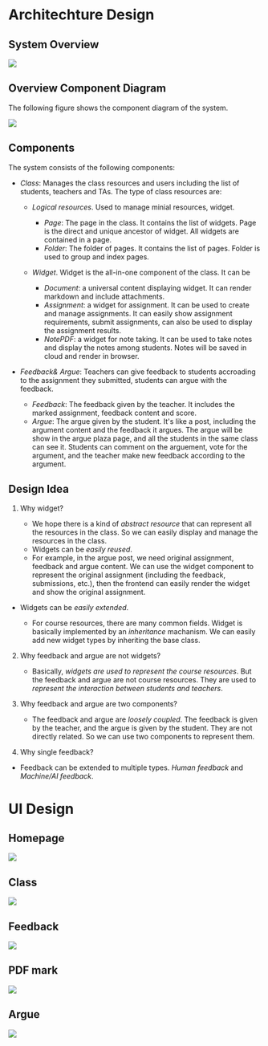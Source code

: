 # Architechture Design

## System Overview

![](assets/system.png)

## Overview Component Diagram

The following figure shows the component diagram of the system.

![](assets/diagram.png)

## Components

The system consists of the following components:

- *Class*: Manages the class resources and users including the list of students, teachers and TAs. The type of class resources are:

  - *Logical resources*. Used to manage minial resources, widget.

    - *Page*: The page in the class. It contains the list of widgets. Page is the direct and unique ancestor of widget. All widgets are contained in a page.
    - *Folder*: The folder of pages. It contains the list of pages. Folder is used to group and index pages.
  - *Widget*. Widget is the all-in-one component of the class. It can be

    - *Document*: a universal content displaying widget. It can render markdown and include attachments.
    - *Assignment*: a widget for assignment. It can be used to create and manage assignments. It can easily show assignment requirements, submit assignments, can also be used to display the assignment results.
    - *NotePDF*: a widget for note taking. It can be used to take notes and display the notes among students. Notes will be saved in cloud and render in browser.
- *Feedback& Argue*: Teachers can give feedback to students accroading to the assignment they submitted, students can argue with the feedback.

  - *Feedback*: The feedback given by the teacher. It includes the marked assignment, feedback content and score.
  - *Argue*: The argue given by the student. It's like a post, including the argument content and the feedback it argues. The argue will be show in the argue plaza page, and all the students in the same class can see it. Students can comment on the arguement, vote for the argument, and the teacher make new feedback according to the argument.

## Design Idea

1. Why widget?

   - We hope there is a kind of *abstract resource* that can represent all the resources in the class. So we can easily display and manage the resources in the class.
   - Widgets can be *easily reused*.
   - For example, in the argue post, we need original assignment, feedback and argue content. We can use the widget component to represent the original assignment (including the feedback, submissions, etc.), then the frontend can easily render the widget and show the original assignment.

- Widgets can be *easily extended*.

  - For course resources, there are many common fields. Widget is basically implemented by an *inheritance* machanism. We can easily add new widget types by inheriting the base class.

2. Why feedback and argue are not widgets?

   - Basically, *widgets are used to represent the course resources*. But the feedback and argue are not course resources. They are used to *represent the interaction between students and teachers*.
3. Why feedback and argue are two components?

   - The feedback and argue are *loosely coupled*. The feedback is given by the teacher, and the argue is given by the student. They are not directly related. So we can use two components to represent them.
4. Why single feedback?

- Feedback can be extended to multiple types. *Human feedback* and *Machine/AI feedback*.

# UI Design

## Homepage

![](assets/homepage.png)

## Class

![](assets/class.png)

## Feedback

![](assets/feedback.png)

## PDF mark

![](assets/pdf_mark.png)

## Argue

![](assets/argue.png)

